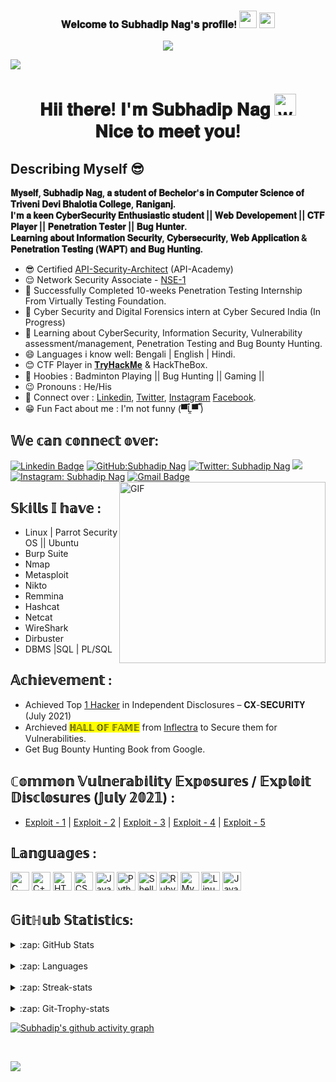 <!-- Welcome Secion-->
<h3 align="center">
  𝐖𝐞𝐥𝐜𝐨𝐦𝐞 𝐭𝐨 𝐒𝐮𝐛𝐡𝐚𝐝𝐢𝐩 𝐍𝐚𝐠'𝐬 𝐩𝐫𝐨𝐟𝐢𝐥𝐞!
  <img src="https://media.giphy.com/media/hvRJCLFzcasrR4ia7z/giphy.gif" width="28"> <img src="https://emojis.slackmojis.com/emojis/images/1497901371/2453/alert.gif?1497901371" width="25">
</h3>

<!-- Typing SVG -->
<p align="center">
  <a href="https://github.com/DenverCoder1/readme-typing-svg"><img src="https://readme-typing-svg.herokuapp.com/?lines=Cyber-Security%20Enthusiast;Penetration%20Tester%20%7C%20CTF%20Player%20;Bug%20Hunter%20%7C%20WebApp%20Security;Always%20learning%20new%20things&font=Fira%20Code&center=true&width=500&height=40&color=7ef75c&vCenter=true&size=23"></a>
</p>


<img src="https://emojis.slackmojis.com/emojis/images/1620889951/38625/welcome.gif?1620889951" style="max-width:100%;">
<h1 align="center">𝐇𝐢𝐢 𝐭𝐡𝐞𝐫𝐞! 𝐈'𝐦 𝐒𝐮𝐛𝐡𝐚𝐝𝐢𝐩 𝐍𝐚𝐠 <img alt="wave" src="https://emojis.slackmojis.com/emojis/images/1626363216/47507/pepe-hacker.gif?1626363216" width="35"> <br>𝐍𝐢𝐜𝐞 𝐭𝐨 𝐦𝐞𝐞𝐭 𝐲𝐨𝐮!</h1>


## Describing Myself 😎 


<strong><p align="left">𝐌𝐲𝐬𝐞𝐥𝐟, 𝐒𝐮𝐛𝐡𝐚𝐝𝐢𝐩 𝐍𝐚𝐠, 𝐚 𝐬𝐭𝐮𝐝𝐞𝐧𝐭 𝐨𝐟 𝐁𝐞𝐜𝐡𝐞𝐥𝐨𝐫'𝐬 𝐢𝐧 𝐂𝐨𝐦𝐩𝐮𝐭𝐞𝐫 𝐒𝐜𝐢𝐞𝐧𝐜𝐞 𝐨𝐟 𝐓𝐫𝐢𝐯𝐞𝐧𝐢 𝐃𝐞𝐯𝐢 𝐁𝐡𝐚𝐥𝐨𝐭𝐢𝐚 𝐂𝐨𝐥𝐥𝐞𝐠𝐞, 𝐑𝐚𝐧𝐢𝐠𝐚𝐧𝐣.<br>𝐈'𝐦 𝐚 𝐤𝐞𝐞𝐧 𝐂𝐲𝐛𝐞𝐫𝐒𝐞𝐜𝐮𝐫𝐢𝐭𝐲 𝐄𝐧𝐭𝐡𝐮𝐬𝐢𝐚𝐬𝐭𝐢𝐜 𝐬𝐭𝐮𝐝𝐞𝐧𝐭 || 𝐖𝐞𝐛 𝐃𝐞𝐯𝐞𝐥𝐨𝐩𝐞𝐦𝐞𝐧𝐭 || 𝐂𝐓𝐅 𝐏𝐥𝐚𝐲𝐞𝐫 || 𝐏𝐞𝐧𝐞𝐭𝐫𝐚𝐭𝐢𝐨𝐧 𝐓𝐞𝐬𝐭𝐞𝐫 || 𝐁𝐮𝐠 𝐇𝐮𝐧𝐭𝐞𝐫.<br>𝐋𝐞𝐚𝐫𝐧𝐢𝐧𝐠 𝐚𝐛𝐨𝐮𝐭 𝐈𝐧𝐟𝐨𝐫𝐦𝐚𝐭𝐢𝐨𝐧 𝐒𝐞𝐜𝐮𝐫𝐢𝐭𝐲, 𝐂𝐲𝐛𝐞𝐫𝐬𝐞𝐜𝐮𝐫𝐢𝐭𝐲, 𝐖𝐞𝐛 𝐀𝐩𝐩𝐥𝐢𝐜𝐚𝐭𝐢𝐨𝐧 & 𝐏𝐞𝐧𝐞𝐭𝐫𝐚𝐭𝐢𝐨𝐧 𝐓𝐞𝐬𝐭𝐢𝐧𝐠 (𝐖𝐀𝐏𝐓) 𝐚𝐧𝐝 𝐁𝐮𝐠 𝐇𝐮𝐧𝐭𝐢𝐧𝐠.</p></strong>

<!--<p align="center"><img src="https://i.ibb.co/k0qw63R/Try-Hack-Me-Subhadip-Nag.png" alt="TryHackMe-Subhadip-Nag" border="0"></p>-->

<!-- Myself Information -->
  - 😎 Certified <a href="https://learnupon.s3.eu-west-1.amazonaws.com/badges/117225/badge/Badge-SecArch.png">API-Security-Architect</a> (API-Academy)
  - 😌 Network Security Associate - <a href="https://training.fortinet.com/badges/badge.php?hash=5958ec7b642609ddb5e60ac8481145b0a31c8575">NSE-1</a>
  - 🔭 Successfully Completed 10-weeks Penetration Testing Internship From Virtually Testing Foundation.
  - 🤗 Cyber Security and Digital Forensics intern at Cyber Secured India (In Progress)
  - 🌱 Learning about CyberSecurity, Information Security, Vulnerability assessment/management, Penetration Testing and Bug Bounty Hunting.
  - 😄 Languages i know well: Bengali | English | Hindi.
  - 😊 CTF Player in <a href="https://tryhackme.com/p/MrL0s3r">𝐓𝐫𝐲𝐇𝐚𝐜𝐤𝐌𝐞</a> & HackTheBox.
  - 🏸 Hoobies : Badminton Playing || Bug Hunting || Gaming ||  
  - 😉 Pronouns : He/His
  - 🤔 Connect over : <a href="https://www.linkedin.com/in/subhadip-nag-09/">Linkedin</a>, <a href="https://twitter.com/mrl0s3r_09">Twitter</a>, <a href="https://www.instagram.com/subhadip_nag_09/">Instagram</a> <a href="https://www.facebook.com/subhadip.nag.09">Facebook</a>.
  - 😁 Fun Fact about me : I'm not funny (▀̿Ĺ̯▀̿ ̿)
  
<!-- Social Media setion-->
## 𝕎𝕖 𝕔𝕒𝕟 𝕔𝕠𝕟𝕟𝕖𝕔𝕥 𝕠𝕧𝕖𝕣: 
[![Linkedin Badge](https://img.shields.io/badge/LinkedIn-0077B5?style=for-the-badge&logo=linkedin&logoColor=white&link=https://www.linkedin.com/in/subhadip-nag-09/)](https://www.linkedin.com/in/subhadip-nag-09/)
[![GitHub:Subhadip Nag](https://img.shields.io/badge/GitHub-100000?style=for-the-badge&logo=github&logoColor=white)](https://github.com/SubhadipNag)
[![Twitter: Subhadip Nag](https://img.shields.io/badge/Twitter-1DA1F2?style=for-the-badge&logo=twitter&logoColor=white)](https://twitter.com/mrl0s3r_09)
<a href="https://www.facebook.com/subhadip.nag.09"><img src="https://img.shields.io/badge/Facebook-1877F2?style=for-the-badge&logo=facebook&logoColor=white"></a>
[![Instagram: Subhadip Nag](https://img.shields.io/badge/Instagram-E4405F?style=for-the-badge&logo=instagram&logoColor=white)](https://www.instagram.com/subhadip_nag_09/)
[![Gmail Badge](https://img.shields.io/badge/Gmail-D14836?style=for-the-badge&logo=gmail&logoColor=white)](mailto:infernotez0@gmail.com)
<img alt="GIF" src="https://media0.giphy.com/media/f3iwJFOVOwuy7K6FFw/giphy.gif?cid=790b7611d3775f9436edbffca9aed4e3686ab3873a313e5e&rid=giphy.gif&ct=g" style="max-width:100%;" width="330" height="290" align="right">
   

<!-- Skils section-->
## 𝕊𝕜𝕚𝕝𝕝𝕤 𝕀 𝕙𝕒𝕧𝕖 :                
* Linux | Parrot Security OS || Ubuntu 
* Burp Suite                  
* Nmap
* Metasploit
* Nikto
* Remmina
* Hashcat
* Netcat
* WireShark
* Dirbuster
* DBMS |SQL | PL/SQL 

<!-- Achievement section----->
## 𝔸𝕔𝕙𝕚𝕖𝕧𝕖𝕞𝕖𝕟𝕥 :
 * Achieved Top <a href="https://ibb.co/hVd4K7R">1 Hacker</a> in Independent Disclosures – 𝐂𝐗-𝐒𝐄𝐂𝐔𝐑𝐈𝐓𝐘 (July 2021)
 * Archieved <mark class="marking">ℍ𝔸𝕃𝕃 𝕆𝔽 𝔽𝔸𝕄𝔼</mark> from <a href="https://www.inflectra.com/Company/Responsible-Disclosure.aspx">Inflectra</a> to Secure them for Vulnerabilities.
 * Get Bug Bounty Hunting Book from Google.

## ℂ𝕠𝕞𝕞𝕠𝕟 𝕍𝕦𝕝𝕟𝕖𝕣𝕒𝕓𝕚𝕝𝕚𝕥𝕪 𝔼𝕩𝕡𝕠𝕤𝕦𝕣𝕖𝕤 / 𝔼𝕩𝕡𝕝𝕠𝕚𝕥 𝔻𝕚𝕤𝕔𝕝𝕠𝕤𝕦𝕣𝕖𝕤 (𝕁𝕦𝕝𝕪 𝟚𝟘𝟚𝟙) :
   * <a href="https://www.exploit-db.com/exploits/50089">Exploit - 1</a>  |  <a href="https://www.exploit-db.com/exploits/50112">Exploit - 2</a> |  <a href="https://www.exploit-db.com/exploits/50117">Exploit - 3</a> | <a href="https://cxsecurity.com/issue/WLB-2021070091">Exploit - 4</a> | <a href="https://www.exploit-db.com/exploits/50121">Exploit - 5</a>


<!-- Languages and tools section-->
## 𝕃𝕒𝕟𝕘𝕦𝕒𝕘𝕖𝕤 :
<img alt="C" src="https://img.shields.io/badge/C-00599C?style=for-the-badge&logo=c&logoColor=white" height="30" /> <img alt="C++" src="https://img.shields.io/badge/C%2B%2B-00599C?style=for-the-badge&logo=c%2B%2B&logoColor=white" height="30" /> <img alt="HTML5" src="https://img.shields.io/badge/html5%20-%23E34F26.svg?&style=for-the-badge&logo=html5&logoColor=white" height="30" /> <img alt="CSS3" src="https://img.shields.io/badge/css3%20-%231572B6.svg?&style=for-the-badge&logo=css3&logoColor=white" height="30" /> <img alt="Javascript" src="https://img.shields.io/badge/-Javascript-000?style=for-the-badge&logo=javascript" height="30"> <img alt="Python" src="https://img.shields.io/badge/Python-FFD43B?style=for-the-badge&logo=python&logoColor=darkgreen" height="30" /> <img alt="Shell" src="https://img.shields.io/badge/Shell_Script-121011?style=for-the-badge&logo=gnu-bash&logoColor=white" height="30" /> <img alt="Ruby" src="https://img.shields.io/badge/Ruby-CC342D?style=for-the-badge&logo=ruby&logoColor=white" height="30" /> <img alt="MySQL" src="https://img.shields.io/badge/MySQL-00000F?style=for-the-badge&logo=mysql&logoColor=white" height="30" /> <img alt="Linux" src="https://img.shields.io/badge/Linux-FCC624?style=for-the-badge&logo=linux&logoColor=black" height="30" /> <img alt="Java" src="https://img.shields.io/badge/Java-ED8B00?style=for-the-badge&logo=java&logoColor=white" height="30" /> 


<!-- Repository's stats section-->
## 𝔾𝕚𝕥ℍ𝕦𝕓 𝕊𝕥𝕒𝕥𝕚𝕤𝕥𝕚𝕔𝕤:
<details>
  <summary>:zap: GitHub Stats</summary>
<img align="left" alt="Subhadip's GitHub Stats" src="https://github-readme-stats.vercel.app/api?username=SubhadipNag&show_icons=true&count_private=true&theme=tokyonight" />
</details>
<br>

<details>
  <summary>:zap: Languages</summary>
<img align="left" alt="Subhadip's GitHub Top Languages" src="https://github-readme-stats.vercel.app/api/top-langs/?username=SubhadipNag&show_icons=true&count_private=true&theme=dark"/>
</details>

<br>
<details>
  <summary>:zap: Streak-stats</summary>
<img align="left" alt="Subhadip's GitHub Top Languages" src="https://github-readme-streak-stats.herokuapp.com/?user=SubhadipNag&show_icons=true&count_private=true&theme=tokyonight" />
</details>
<br>

<details>
  <summary>:zap: Git-Trophy-stats</summary>
<img align="right" alt="Subhadip's GitHub Trophy-stats" src="https://github-profile-trophy.vercel.app/?username=SubhadipNag&row=1&show_icons=true&count_private=true&theme=dark" />
</details>

[![Subhadip's github activity graph](https://activity-graph.herokuapp.com/graph?username=SubhadipNag&theme=chartreuse-dark)](https://github.com/ashutosh00710/github-readme-activity-graph)



<!--
## GitHub Statistics:
<p align="center"><img alt="Stats"src="https://github-readme-stats.vercel.app/api?username=SubhadipNag&show_icons=true&count_private=true&theme=tokyonight">
<img alt="Languages"src="https://github-readme-stats.vercel.app/api/top-langs/?username=SubhadipNag&show_icons=true&count_private=true&theme=dark"></p>
<p align="center"><img alt="Streak-stats"src="https://github-readme-streak-stats.herokuapp.com/?user=SubhadipNag&show_icons=true&count_private=true&theme=tokyonight"></p>
-->



<br>
<p align='center'>
  <img align='left' src="https://visitor-badge.glitch.me/badge?page_id=SubhadipNag.visitor-badge">
<p/>











